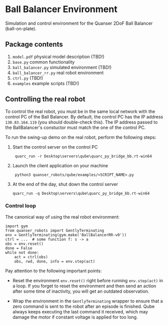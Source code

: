 Ball Balancer Environment
=========================

Simulation and control environment for the Quanser 2DoF Ball Balancer (ball-on-plate).


Package contents
----------------
1. `model.pdf` physical model description (TBD!)
2. `base.py` common functionality
3. `ball_balancer.py` simulated environment (TBD!)
4. `ball_balancer_rr.py` real robot environment
5. `ctrl.py` (TBD!)
6. `examples` example scripts (TBD!)


Controlling the real robot
--------------------------
To control the real robot, you must be in the same local network with the control PC of the Ball Balancer.
By default, the control PC has the IP address `130.83.164.119` (you should double-check this).
The IP address passed to the BallBalancer's constuctor must match the one of the control PC.

To run the swing-up demo on the real robot, perform the following steps:

1. Start the control server on the control PC

        quarc_run -r Desktop\servers\qube\quarc_py_bridge_bb.rt-win64

2. Launch the client application on your machine

        python3 quanser_robots/qube/examples/<SCRIPT_NAME>.py

3. At the end of the day, shut down the control server

       quarc_run -q Desktop\servers\qube\quarc_py_bridge_bb.rt-win64


### Control loop
The canonical way of using the real robot environment:
    
    import gym
    from quanser_robots import GentlyTerminating
    env = GentlyTerminating(gym.make('BallBalancerRR-v0'))
    ctrl = ...  # some function f: s -> a
    obs = env.reset()
    done = False
    while not done:
        act = ctrl(obs)
        obs, rwd, done, info = env.step(act)

Pay attention to the following important points:

- Reset the environment `env.reset()` right before running `env.step(act)`
  in a loop. If you forget to reset the environment and then send an action
  after some time of inactivity, you will get an outdated observation.

- Wrap the environment in the `GentlyTerminating` wrapper to ensure that
  a zero command is sent to the robot after an episode is finished.
  Qube always keeps executing the last command it received, which may damage
  the motor if constant voltage is applied for too long.
